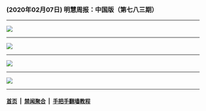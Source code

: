 ### (2020年02月07日) 明慧周报：中国版（第七八三期） 

---

<img src="http://qikan.minghui.org/mhqkpage/qikanimage/2020/02/06/mhzb_783_pdf-online1.png"/><hr/>
<img src="http://qikan.minghui.org/mhqkpage/qikanimage/2020/02/06/mhzb_783_pdf-online2.png"/><hr/>
<img src="http://qikan.minghui.org/mhqkpage/qikanimage/2020/02/06/mhzb_783_pdf-online3.png"/><hr/>
<img src="http://qikan.minghui.org/mhqkpage/qikanimage/2020/02/06/mhzb_783_pdf-online4.png"/><hr/>


#### [首页](../../../..) &nbsp;|&nbsp; [禁闻聚合](https://github.com/gfw-breaker/banned-news) &nbsp;|&nbsp; [手把手翻墙教程](https://github.com/gfw-breaker/guides) 